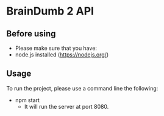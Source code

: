 # BrainDumb 2 API


## Before using

- Please make sure that you have:
 - node.js installed (https://nodejs.org/)

## Usage

To run the project, please use a command line the following:
 - npm start
    - It will run the server at port 8080.
